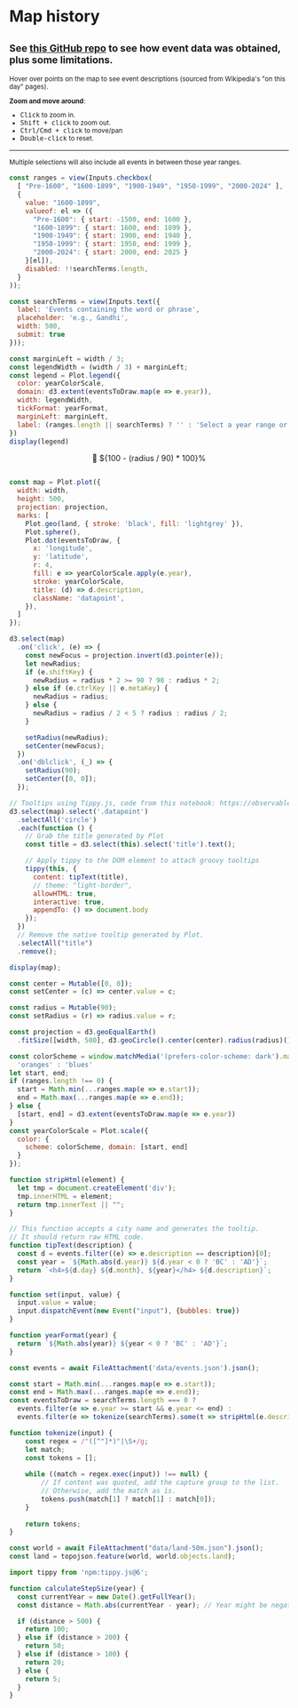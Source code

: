 # Map history
<small>See [this GitHub repo](https://github.com/ayaankazerouni/world-events) to see how event data was obtained, plus some limitations.</small>
---

<small>
Hover over points on the map to see event descriptions (sourced from Wikipedia's "on this day" pages).

**Zoom and move around**:

* <kbd>Click</kbd> to zoom in.
* <kbd>Shift + click</kbd> to zoom out.
* <kbd>Ctrl/Cmd + click</kbd> to move/pan
* <kbd>Double-click</kbd> to reset.

</small>

---

<style>
  .tippy-content {
    font-size: 0.8em;
    border: 1pt solid black;
    border-radius: 5px;
    background-color: var(--theme-background);
    padding: 10px;
  }
</style>

<small>Multiple selections will also include all events in between those year ranges.</small>

```js
const ranges = view(Inputs.checkbox(
  [ "Pre-1600", "1600-1899", "1900-1949", "1950-1999", "2000-2024" ],
  {
    value: "1600-1899",
    valueof: el => ({
      "Pre-1600": { start: -1500, end: 1600 },
      "1600-1899": { start: 1600, end: 1899 },
      "1900-1949": { start: 1900, end: 1940 },
      "1950-1999": { start: 1950, end: 1999 },
      "2000-2024": { start: 2000, end: 2025 }
    }[el]),
    disabled: !!searchTerms.length,
  }
));
```

```js
const searchTerms = view(Inputs.text({
  label: 'Events containing the word or phrase',
  placeholder: 'e.g., Gandhi',
  width: 500,
  submit: true
}));
```

```js
const marginLeft = width / 3; 
const legendWidth = (width / 3) + marginLeft;
const legend = Plot.legend({
  color: yearColorScale,
  domain: d3.extent(eventsToDraw.map(e => e.year)),
  width: legendWidth,
  tickFormat: yearFormat,
  marginLeft: marginLeft,
  label: (ranges.length || searchTerms) ? '' : 'Select a year range or type a search term to see events.'
})
display(legend)
```

<div style="text-align: center">
&#x1F50E;       ${100 - (radius / 90) * 100}% 
</div>

```js
```

```js
const map = Plot.plot({
  width: width,
  height: 500,
  projection: projection,
  marks: [
    Plot.geo(land, { stroke: 'black', fill: 'lightgrey' }),
    Plot.sphere(),
    Plot.dot(eventsToDraw, {
      x: 'longitude',
      y: 'latitude',
      r: 4,
      fill: e => yearColorScale.apply(e.year),
      stroke: yearColorScale,
      title: (d) => d.description,
      className: 'datapoint',
    }), 
  ]
});

d3.select(map)
  .on('click', (e) => {
    const newFocus = projection.invert(d3.pointer(e));
    let newRadius;
    if (e.shiftKey) {
      newRadius = radius * 2 >= 90 ? 90 : radius * 2;
    } else if (e.ctrlKey || e.metaKey) {
      newRadius = radius;
    } else {
      newRadius = radius / 2 < 5 ? radius : radius / 2;
    }

    setRadius(newRadius);
    setCenter(newFocus);
  })
  .on('dblclick', (_) => {
    setRadius(90);
    setCenter([0, 0]);
  });

// Tooltips using Tippy.js, code from this notebook: https://observablehq.com/d/baeb8cbead1ed3d2
d3.select(map).select('.datapoint')
  .selectAll('circle')
  .each(function () {
    // Grab the title generated by Plot
    const title = d3.select(this).select('title').text();

    // Apply tippy to the DOM element to attach groovy tooltips
    tippy(this, {
      content: tipText(title),
      // theme: "light-border",
      allowHTML: true,
      interactive: true,
      appendTo: () => document.body
    });
  })
  // Remove the native tooltip generated by Plot.
  .selectAll("title")
  .remove();

display(map);
```

```js
const center = Mutable([0, 0]);
const setCenter = (c) => center.value = c;

const radius = Mutable(90);
const setRadius = (r) => radius.value = r;
```

```js
const projection = d3.geoEqualEarth()
  .fitSize([width, 500], d3.geoCircle().center(center).radius(radius)());
```

```js
const colorScheme = window.matchMedia('(prefers-color-scheme: dark').matches ?
  'oranges' : 'blues'
let start, end;
if (ranges.length !== 0) {
  start = Math.min(...ranges.map(e => e.start));
  end = Math.max(...ranges.map(e => e.end));
} else {
  [start, end] = d3.extent(eventsToDraw.map(e => e.year))
}
const yearColorScale = Plot.scale({
  color: {
    scheme: colorScheme, domain: [start, end]
  }
});
```

```js
function stripHtml(element) {
  let tmp = document.createElement('div');
  tmp.innerHTML = element;
  return tmp.innerText || "";
}
```

```js
// This function accepts a city name and generates the tooltip.
// It should return raw HTML code.
function tipText(description) {
  const d = events.filter((e) => e.description == description)[0];
  const year = `${Math.abs(d.year)} ${d.year < 0 ? 'BC' : 'AD'}`;
  return `<h4>${d.day} ${d.month}, ${year}</h4> ${d.description}`;
}
```

```js
function set(input, value) {
  input.value = value;
  input.dispatchEvent(new Event("input"), {bubbles: true})
}
```

```js
function yearFormat(year) {
  return `${Math.abs(year)} ${year < 0 ? 'BC' : 'AD'}`;
}
```

```js
const events = await FileAttachment('data/events.json').json();
```

```js
const start = Math.min(...ranges.map(e => e.start));
const end = Math.max(...ranges.map(e => e.end));
const eventsToDraw = searchTerms.length === 0 ?
  events.filter(e => e.year >= start && e.year <= end) : 
  events.filter(e => tokenize(searchTerms).some(t => stripHtml(e.description).includes(t)));
```

```js
function tokenize(input) {
    const regex = /"([^"]*)"|\S+/g;
    let match;
    const tokens = [];
  
    while ((match = regex.exec(input)) !== null) {
        // If content was quoted, add the capture group to the list.
        // Otherwise, add the match as is.
        tokens.push(match[1] ? match[1] : match[0]);
    }
  
    return tokens;
}

```

```js
const world = await FileAttachment("data/land-50m.json").json();
const land = topojson.feature(world, world.objects.land);
```

```js
import tippy from 'npm:tippy.js@6';
```

```js
function calculateStepSize(year) {
  const currentYear = new Date().getFullYear();
  const distance = Math.abs(currentYear - year); // Year might be negative for BC

  if (distance > 500) {
    return 100;
  } else if (distance > 200) {
    return 50;
  } else if (distance > 100) {
    return 20;
  } else {
    return 5;
  }
}
```
